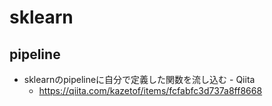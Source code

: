 # sklearn

## pipeline

- sklearnのpipelineに自分で定義した関数を流し込む - Qiita
  - https://qiita.com/kazetof/items/fcfabfc3d737a8ff8668